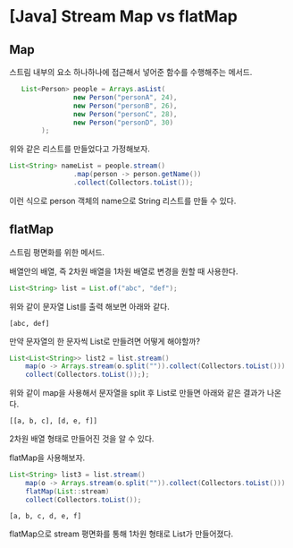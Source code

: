 # [Java] Stream Map vs flatMap

## Map

스트림 내부의 요소 하나하나에 접근해서 넣어준 함수를 수행해주는 메서드.

```java
   List<Person> people = Arrays.asList(
                new Person("personA", 24),
                new Person("personB", 26),
                new Person("personC", 28),
                new Person("personD", 30)
        );
```

위와 같은 리스트를 만들었다고 가정해보자.

```java
List<String> nameList = people.stream()
                .map(person -> person.getName())
                .collect(Collectors.toList());
```

이런 식으로 person 객체의 name으로 String 리스트를 만들 수 있다.

## flatMap

스트림 평면화를 위한 메서드.

배열안의 배열, 즉 2차원 배열을 1차원 배열로 변경을 원할 때 사용한다.

```java
List<String> list = List.of("abc", "def");
```

위와 같이 문자열 List를 출력 해보면 아래와 같다.

```shell
[abc, def]
```

만약 문자열의 한 문자씩 List로 만들려면 어떻게 해야할까?

```java
List<List<String>> list2 = list.stream()
    map(o -> Arrays.stream(o.split("")).collect(Collectors.toList()))
    collect(Collectors.toList()););
```

위와 같이 map을 사용해서 문자열을 split 후 List로 만들면 아래와 같은 결과가 나온다.

```shell
[[a, b, c], [d, e, f]]
```

2차원 배열 형태로 만들어진 것을 알 수 있다.

flatMap을 사용해보자.

```java
List<String> list3 = list.stream()
    map(o -> Arrays.stream(o.split("")).collect(Collectors.toList()))
    flatMap(List::stream)
    collect(Collectors.toList());
```

```shell
[a, b, c, d, e, f]
```

flatMap으로 stream 평면화를 통해 1차원 형태로 List가 만들어졌다.
